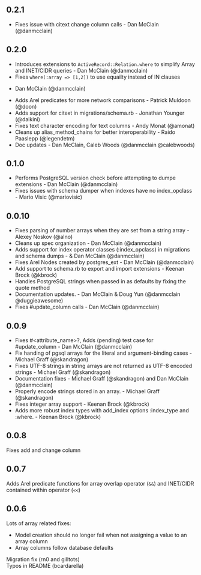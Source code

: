 ## 0.2.1

 * Fixes issue with citext change column calls - Dan McClain
(@danmcclain)

## 0.2.0

 * Introduces extensions to `ActiveRecord::Relation.where` to simplify
Array and INET/CIDR queries - Dan McClain (@danmcclain)
 * Fixes `where(:array => [1,2])` to use equailty instead of IN clauses
- Dan McClain (@danmcclain)
 * Adds Arel predicates for more network comparisons - Patrick Muldoon
(@doon)
 * Adds support for citext in migrations/schema.rb - Jonathan Younger
(@daikini)
 * Fixes text character encoding for text columns - Andy Monat (@amonat)
 * Cleans up alias_method_chains for better interoperability - Raido
Paaslepp (@legendetm)
 * Doc updates - Dan McClain, Caleb Woods (@danmcclain @calebwoods)

## 0.1.0

 * Performs PostgreSQL version check before attempting to dumpe
extensions - Dan McClain (@danmcclain)
 * Fixes issues with schema dumper when indexes have no index_opclass -
Mario Visic (@mariovisic)

## 0.0.10

 * Fixes parsing of number arrays when they are set from a string array - Alexey Noskov (@alno)
 * Cleans up spec organization  - Dan McClain (@danmcclain)
 * Adds support for index operator classes (:index_opclass) in
migrations and schema dumps - & Dan McClain (@danmcclain)
 * Fixes Arel Nodes created by postgres_ext  - Dan McClain (@danmcclain)
 * Add support to schema.rb to export and import extensions - Keenan
Brock (@kbrock)
 * Handles PostgreSQL strings when passed in as defaults by fixing the
quote method
 * Documentation updates. - Dan McClain & Doug Yun (@danmcclain
@duggieawesome)
 * Fixes #update_column calls - Dan McClain (@danmcclain)


## 0.0.9

 * Fixes #<attribute_name>?, Adds (pending) test case for #update_column - Dan McClain (@danmcclain)
 * Fix handing of pgsql arrays for the literal and argument-binding
cases - Michael Graff (@skandragon)
 * Fixes UTF-8 strings in string arrays are not returned as UTF-8
encoded strings - Michael Graff (@skandragon)
 * Documentation fixes - Michael Graff (@skandragon) and Dan McClain
(@danmcclain)
 * Properly encode strings stored in an array. - Michael Graff
(@skandragon)
 * Fixes integer array support - Keenan Brock (@kbrock)
 * Adds more robust index types with add_index options :index_type and :where. - Keenan Brock (@kbrock)

## 0.0.8

Fixes add and change column 

## 0.0.7

Adds Arel predicate functions for array overlap operator (`&&`) and
INET/CIDR contained within operator (`<<`)

## 0.0.6

Lots of array related fixes:
 * Model creation should no longer fail when not assigning a value to an
   array column
 * Array columns follow database defaults

Migration fix (rn0 and gilltots)  
Typos in README (bcardarella)
